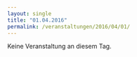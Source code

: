 ```yaml
---
layout: single
title: "01.04.2016"
permalink: /veranstaltungen/2016/04/01/
---
```


Keine Veranstaltung an diesem Tag.
